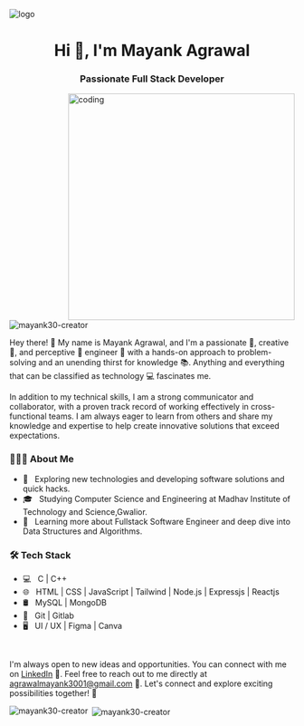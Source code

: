 ![logo](https://previews.123rf.com/images/karpenkoilia/karpenkoilia1806/karpenkoilia180600011/102988806-vector-line-web-concept-for-programming-linear-web-banner-for-coding.jpg) 
<h1 align="center">Hi 👋, I'm Mayank Agrawal</h1>
<h3 align="center">Passionate Full Stack Developer</h3>
<img align="right" alt="coding" width="400" src="https://user-images.githubusercontent.com/55389276/140866485-8fb1c876-9a8f-4d6a-98dc-08c4981eaf70.gif">


<p align="left"> <img src="https://komarev.com/ghpvc/?username=mayank30-creator&label=Profile%20views&color=0e75b6&style=flat" alt="mayank30-creator" /> </p>

Hey there! 👋 My name is Mayank Agrawal, and I'm a passionate 🥇, creative 🎨, and perceptive 🔭 engineer 🔧 with a hands-on approach to problem-solving and an unending thirst for knowledge 📚. Anything and everything that can be classified as technology 💻 fascinates me.

In addition to my technical skills, I am a strong communicator and collaborator, with a proven track record of working effectively in cross-functional teams. I am always eager to learn from others and share my knowledge and expertise to help create innovative solutions that exceed expectations.

<h3> 👨🏻‍💻 About Me </h3>

- 🤔 &nbsp; Exploring new technologies and developing software solutions and quick hacks.
- 🎓 &nbsp; Studying Computer Science and Engineering at Madhav Institute of Technology and Science,Gwalior.
- 🌱 &nbsp; Learning more about Fullstack Software Engineer and deep dive into Data Structures and Algorithms.

<h3>🛠 Tech Stack</h3>

- 💻 &nbsp; C | C++
- 🌐 &nbsp; HTML | CSS | JavaScript | Tailwind | Node.js | Expressjs | Reactjs
- 🛢 &nbsp; MySQL | MongoDB 
- 🔧 &nbsp; Git | Gitlab 
- 🖥 &nbsp; UI / UX | Figma | Canva 

<br/>

I'm always open to new ideas and opportunities. You can connect with me on <a target="_blank" href="https://www.linkedin.com/in/mayank-agrawal-703b28214/">LinkedIn</a> 👥. Feel free to reach out to me directly at agrawalmayank3001@gmail.com 📧. Let's connect and explore exciting possibilities together! 🚀

<p><img align="left" src="https://github-readme-stats.vercel.app/api/top-langs?username=mayank30-creator&show_icons=true&locale=en&layout=compact" alt="mayank30-creator" /></p>

<p>&nbsp;<img align="center" src="https://github-readme-stats.vercel.app/api?username=mayank30-creator&show_icons=true&locale=en" alt="mayank30-creator" /></p>

